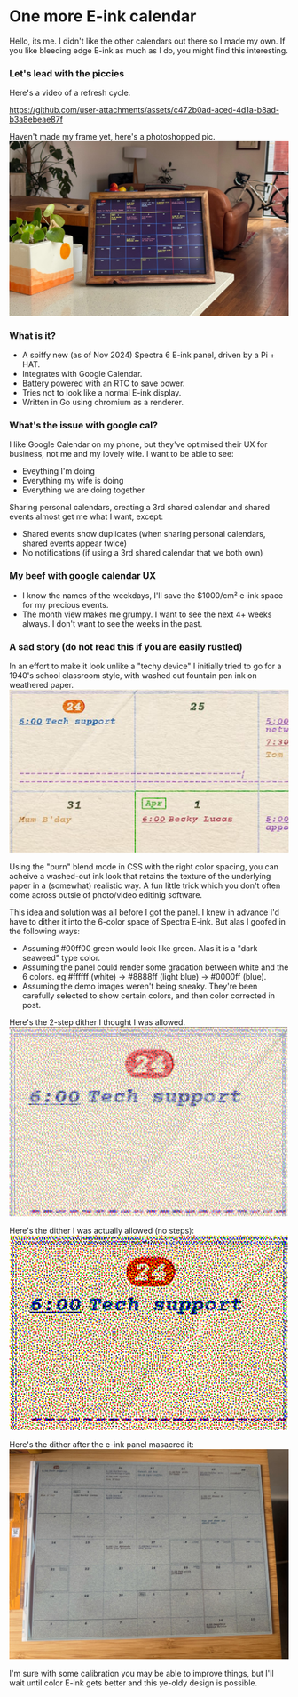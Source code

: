 # One more E-ink calendar
Hello, its me. I didn't like the other calendars out there so I made my own. If you like bleeding edge E-ink as much as I do, you might find this interesting.

### Let's lead with the piccies
Here's a video of a refresh cycle.


https://github.com/user-attachments/assets/c472b0ad-aced-4d1a-b8ad-b3a8ebeae87f


Haven't made my frame yet, here's a photoshopped pic.
![photoshopped render](/img/render.jpg)

### What is it?
- A spiffy new (as of Nov 2024) Spectra 6 E-ink panel, driven by a Pi + HAT.
- Integrates with Google Calendar.
- Battery powered with an RTC to save power.
- Tries not to look like a normal E-ink display.
- Written in Go using chromium as a renderer.

### What's the issue with google cal?
I like Google Calendar on my phone, but they've optimised their UX for business, not me and my lovely wife.
I want to be able to see:
- Eveything I'm doing
- Everything my wife is doing
- Everything we are doing together

Sharing personal calendars, creating a 3rd shared calendar and shared events almost get me what I want, except:
- Shared events show duplicates (when sharing personal calendars, shared events appear twice)
- No notifications (if using a 3rd shared calendar that we both own)

### My beef with google calendar UX
- I know the names of the weekdays, I'll save the $1000/cm² e-ink space for my precious events.
- The month view makes me grumpy. I want to see the next 4+ weeks always. I don't want to see the weeks in the past.

### A sad story (do not read this if you are easily rustled)
In an effort to make it look unlike a "techy device" I initially tried to go for a 1940's school classroom style, with washed out fountain pen ink on weathered paper.
![photoshopped render](/img/paper-full-color-cropped.png)

Using the "burn" blend mode in CSS with the right color spacing, you can acheive a washed-out ink look that retains the texture of the underlying paper in a (somewhat) realistic way. A fun little trick which you don't often come across outsie of photo/video editinig software.

This idea and solution was all before I got the panel. I knew in advance I'd have to dither it into the 6-color space of Spectra E-ink. But alas I goofed in the following ways:
- Assuming #00ff00 green would look like green. Alas it is a "dark seaweed" type color.
- Assuming the panel could render some gradation between white and the 6 colors. eg #ffffff (white) -> #8888ff (light blue) -> #0000ff (blue).
- Assuming the demo images weren't being sneaky. They're been carefully selected to show certain colors, and then color corrected in post.

Here's the 2-step dither I thought I was allowed.
![photoshopped render](/img/dither-2.png)

Here's the dither I was actually allowed (no steps):
![photoshopped render](/img/dither-1.png)

Here's the dither after the e-ink panel masacred it:
![photoshopped render](/img/masacre.jpeg)

I'm sure with some calibration you may be able to improve things, but I'll wait until color E-ink gets better and this ye-oldy design is possible.